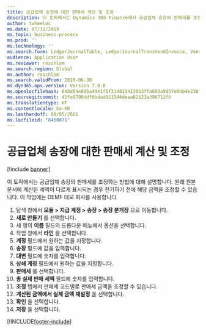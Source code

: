 ```yaml
---
title: 공급업체 송장에 대한 판매세 계산 및 조정
description: 이 토픽에서는 Dynamics 365 Finance에서 공급업체 송장의 판매세를 조정하는 방법에 대해 설명합니다.
author: twheeloc
ms.date: 07/31/2019
ms.topic: business-process
ms.prod: ''
ms.technology: ''
ms.search.form: LedgerJournalTable, LedgerJournalTransVendInvoice, VendTableLookup, TaxTmpWorkTrans
audience: Application User
ms.reviewer: roschlom
ms.search.region: Global
ms.author: roschlom
ms.search.validFrom: 2016-06-30
ms.dyn365.ops.version: Version 7.0.0
ms.openlocfilehash: 648d94e895a4941f5f3148134130b3ffa693a9d57e0bb4e236f5d5fb33aca48f
ms.sourcegitcommit: 42fe9790ddf0bdad911544deaa82123a396712fb
ms.translationtype: HT
ms.contentlocale: ko-KR
ms.lasthandoff: 08/05/2021
ms.locfileid: "8450871"
---
```

# <a name="calculate-and-adjust-sales-tax-on-a-vendor-invoice"></a>공급업체 송장에 대한 판매세 계산 및 조정

[!include [banner](../../includes/banner.md)]

이 토픽에서는 공급업체 송장의 판매세를 조정하는 방법에 대해 설명합니다. 원래 원본 문서에 계산된 세액이 다르게 표시되는 경우 전기하기 전에 해당 금액을 조정할 수 있습니다. 이 작업에는 DEMF 데모 회사를 사용합니다.

1. 탐색 창에서 **모듈 > 지급 계정 > 송장 > 송장 분개장** 으로 이동합니다.
2. **새로 만들기** 를 선택합니다.
3. 새 행의 **이름** 필드의 드롭다운 메뉴에서 옵션을 선택합니다.
4. 작업 창에서 **라인** 을 선택합니다.
5. **계정** 필드에서 원하는 값을 지정합니다.
6. **송장** 필드에 값을 입력합니다.
7. **대변** 필드에 숫자를 입력합니다.
8. **상쇄 계정** 필드에서 원하는 값을 지정합니다.
9. **판매세** 를 선택합니다.
10. **총 실제 판매 세액** 필드에 숫자를 입력합니다.
11. **조정** 탭에서 판매세 코드별로 판매세 금액을 조정할 수 있습니다.
12. **계산된 금액에서 실제 금액 재설정** 을 선택합니다.
13. **확인** 을 선택합니다.
14. **저장** 을 선택합니다.



[!INCLUDE[footer-include](../../../includes/footer-banner.md)]
